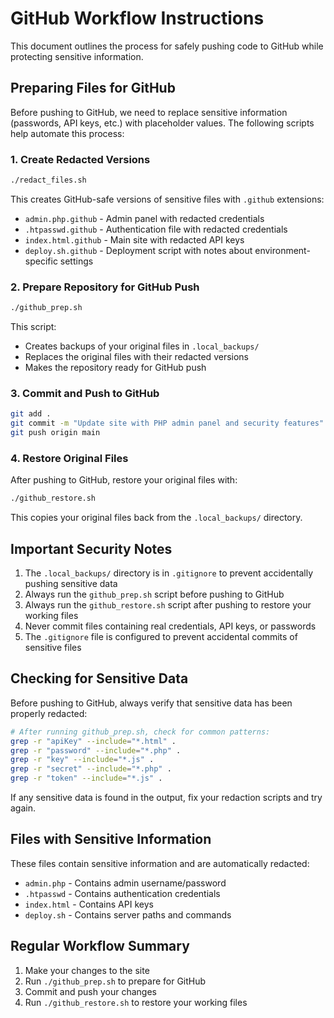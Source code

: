 # GitHub Workflow Instructions

This document outlines the process for safely pushing code to GitHub while protecting sensitive information.

## Preparing Files for GitHub

Before pushing to GitHub, we need to replace sensitive information (passwords, API keys, etc.) with placeholder values. The following scripts help automate this process:

### 1. Create Redacted Versions

```bash
./redact_files.sh
```

This creates GitHub-safe versions of sensitive files with `.github` extensions:
- `admin.php.github` - Admin panel with redacted credentials
- `.htpasswd.github` - Authentication file with redacted credentials
- `index.html.github` - Main site with redacted API keys
- `deploy.sh.github` - Deployment script with notes about environment-specific settings

### 2. Prepare Repository for GitHub Push

```bash
./github_prep.sh
```

This script:
- Creates backups of your original files in `.local_backups/`
- Replaces the original files with their redacted versions
- Makes the repository ready for GitHub push

### 3. Commit and Push to GitHub

```bash
git add .
git commit -m "Update site with PHP admin panel and security features"
git push origin main
```

### 4. Restore Original Files

After pushing to GitHub, restore your original files with:

```bash
./github_restore.sh
```

This copies your original files back from the `.local_backups/` directory.

## Important Security Notes

1. The `.local_backups/` directory is in `.gitignore` to prevent accidentally pushing sensitive data
2. Always run the `github_prep.sh` script before pushing to GitHub
3. Always run the `github_restore.sh` script after pushing to restore your working files
4. Never commit files containing real credentials, API keys, or passwords
5. The `.gitignore` file is configured to prevent accidental commits of sensitive files

## Checking for Sensitive Data

Before pushing to GitHub, always verify that sensitive data has been properly redacted:

```bash
# After running github_prep.sh, check for common patterns:
grep -r "apiKey" --include="*.html" .
grep -r "password" --include="*.php" .
grep -r "key" --include="*.js" .
grep -r "secret" --include="*.php" .
grep -r "token" --include="*.js" .
```

If any sensitive data is found in the output, fix your redaction scripts and try again.

## Files with Sensitive Information

These files contain sensitive information and are automatically redacted:

- `admin.php` - Contains admin username/password
- `.htpasswd` - Contains authentication credentials
- `index.html` - Contains API keys
- `deploy.sh` - Contains server paths and commands

## Regular Workflow Summary

1. Make your changes to the site
2. Run `./github_prep.sh` to prepare for GitHub
3. Commit and push your changes
4. Run `./github_restore.sh` to restore your working files